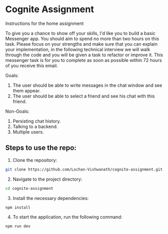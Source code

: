 # Cognite Assignment

Instructions for the home assignment
 
To give you a chance to show off your skills, I'd like you to build a basic Messenger app. You should aim to spend no more than two hours on this task. Please focus on your strengths and make sure that you can explain your implementation, in the following technical interview we will walk through the code and you will be given a task to refactor or improve it.
This messenger task is for you to complete as soon as possible within 72 hours of you receive this email. 
 
Goals:
1. The user should be able to write messages in the chat window and see them appear.
2. The user should be able to select a friend and see his chat with this friend.

Non-Goals:
1. Persisting chat history.
2. Talking to a backend.
3. Multiple users.

## Steps to use the repo:

1. Clone the repository:
 ```bash
 git clone https://github.com/Lochan-Vishwanath/cognite-assignment.git
 ```
2. Navigate to the project directory:
```bash
cd cognite-assignment
```
3. Install the necessary dependencies:
```bash
npm install
```
4. To start the application, run the following command:
```bash
npm run dev
```
